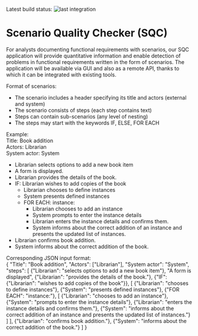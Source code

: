 Latest build status: 
![last integration](https://github.com/Gho-Ost/scenario-quality-checker/actions/workflows/integration.yml/badge.svg)

# Scenario Quality Checker (SQC)

For analysts documenting functional requirements with scenarios, our SQC application will provide quantitative information and enable detection of problems in functional requirements written in the form of scenarios. The application will be available via GUI and also as a remote API, thanks to which it can be integrated with existing tools.

Format of scenarios:
- The scenario includes a header specifying its title and actors (external and system)
- The scenario consists of steps (each step contains text)
- Steps can contain sub-scenarios (any level of nesting)
- The steps may start with the keywords IF, ELSE, FOR EACH

Example:<br>
Title: Book addition<br>
Actors:  Librarian<br>
System actor: System<br>

- Librarian selects options to add a new book item
- A form is displayed.
- Librarian provides the details of the book.
- IF: Librarian wishes to add copies of the book
    - Librarian chooses to define instances
    - System presents defined instances
    - FOR EACH: instance:
        - Librarian chooses to add an instance
        - System prompts to enter the instance details
        - Librarian enters the instance details and confirms them.
        - System informs about the correct addition of an instance and presents the updated list of instances.
- Librarian confirms book addition.
- System informs about the correct addition of the book.

Corresponding JSON input format:<br>
{
	"Title": "Book addition",
	"Actors": ["Librarian"],
	"System actor": "System",
	"steps": [
		{"Librarian": "selects options to add a new book item"},
		"A form is displayed",
		{"Librarian": "provides the details of the book."},
		{"IF": {"Librarian": "wishes to add copies of the book"}},
		[
			{"Librarian": "chooses to define instances"},
			{"System": "presents defined instances"},
			{"FOR EACH": "instance:"},
			[
				{"Librarian": "chooses to add an instance"},
				{"System": "prompts to enter the instance details"},
				{"Librarian": "enters the instance details and confirms them."},
				{"System": "informs about the correct addition of an instance and presents the updated list of instances."}
			]
		],
		{"Librarian": "confirms book addition."},
		{"System": "informs about the correct addition of the book."}
	]
}
